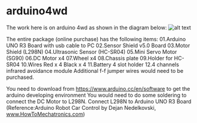 # arduino4wd

The work here is on arduino 4wd as shown in the diagram below:
![alt text](https://github.com/lchengli59/arduino4wd/blob/master/20220317_15_12_25.png?raw=true)

The entire package (online purchase) has the following items:
01.Arduino UNO R3 Board with usb cable to PC
02.Sensor Shield v5.0 Board
03.Motor Shield (L298N)
04.Ultrasonic Sensor (HC-SR04)
05.Mini Servo Motor (SG90)
06.DC Motor x4
07.Wheel x4
08.Chassis plate
09.Holder for HC-SR04
10.Wires Red x 4 Black x 4
11.Battery 4 slot holder
12.4 channels infrared avoidance module
Additional f-f jumper wires would need to be purchased.

You need to download from https://www.arduino.cc/en/software to get the arduino developing environment
You would need to do some soldering to connect the DC Motor to L298N.
Connect L298N to Arduino UNO R3 Board
  (Reference:Arduino Robot Car Control by Dejan Nedelkovski, www.HowToMechatronics.com)
